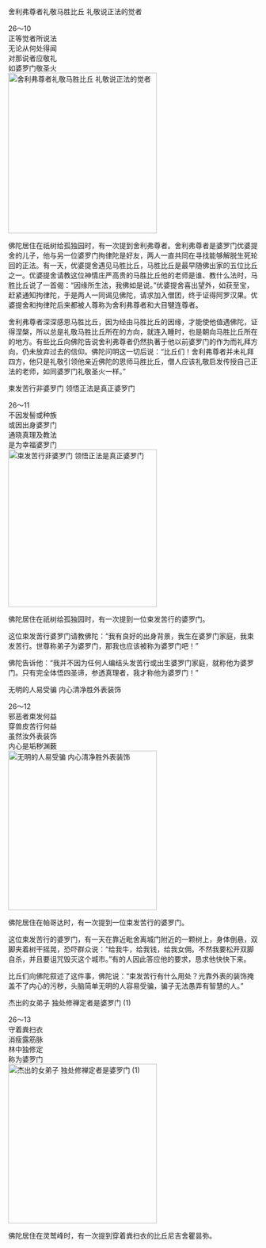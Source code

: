 舍利弗尊者礼敬马胜比丘 礼敬说正法的觉者

<div class="e2">
<div>
26～10 <br>
 正等觉者所说法<br>
 无论从何处得闻<br>
 对那说者应敬礼<br>
 如婆罗门敬圣火
</div>
<img src="images/fjj-97-1.jpg" width="300" height="324" alt="舍利弗尊者礼敬马胜比丘 礼敬说正法的觉者"/>
</div>

佛陀居住在祇树给孤独园时，有一次提到舍利弗尊者。舍利弗尊者是婆罗门优婆提舍的儿子，他与另一位婆罗门拘律陀是好友，两人一直共同在寻找能够解脱生死轮回的正法。有一天，优婆提舍遇见马胜比丘，马胜比丘是最早随佛出家的五位比丘之一。优婆提舍请教这位神情庄严高贵的马胜比丘他的老师是谁、教什么法时，马胜比丘说了一首偈：“因缘所生法，我佛如是说。”优婆提舍喜出望外，如获至宝，赶紧通知拘律陀，于是两人一同谒见佛陀，请求加入僧团，终于证得阿罗汉果。优婆提舍和拘律陀后来都被人尊称为舍利弗尊者和大目犍连尊者。

舍利弗尊者深深感恩马胜比丘，因为经由马胜比丘的因缘，才能使他值遇佛陀，证得涅槃，所以总是礼敬马胜比丘所在的方向，就连入睡时，也是朝向马胜比丘所在的地方。有些比丘向佛陀告说舍利弗尊者仍然执著于他以前婆罗门的作为而礼拜方向，仍未放弃过去的信仰。佛陀问明这一切后说：“比丘们！舍利弗尊者并未礼拜四方，他只是礼敬引领他亲近佛陀的恩师马胜比丘，僧人应该礼敬启发传授自己正法的老师，如同婆罗门礼敬圣火一样。”

束发苦行非婆罗门 领悟正法是真正婆罗门

<div class="e2">
<div>
26～11<br>
 不因发髻或种族<br>
 或因出身婆罗门<br>
 通晓真理及教法<br>
 是为幸福婆罗门
</div>
<img src="images/fjj-97-2.jpg" width="300" height="318" alt="束发苦行非婆罗门 领悟正法是真正婆罗门"/>
</div>

佛陀居住在祇树给孤独园时，有一次提到一位束发苦行的婆罗门。

这位束发苦行婆罗门请教佛陀：“我有良好的出身背景，我生在婆罗门家庭，我束发苦行。世尊称弟子为婆罗门，那我也应该被称为婆罗门吧！”

佛陀告诉他：“我并不因为任何人编结头发苦行或出生婆罗门家庭，就称他为婆罗门。只有完全体悟四圣谛，参透真理者，我才称他为婆罗门！”

无明的人易受骗 内心清净胜外表装饰

<div class="e2">
<div>
26～12<br>
 邪恶者束发何益<br>
 穿兽皮苦行何益<br>
 虽然汝外表装饰<br>
 内心是垢秽渊薮
</div>
<img src="images/fjj-97-3.jpg" width="300" height="322" alt="无明的人易受骗 内心清净胜外表装饰"/>
</div>

佛陀居住在帕哥达时，有一次提到一位束发苦行的婆罗门。

这位束发苦行的婆罗门，有一天在靠近毗舍离城门附近的一颗树上，身体倒悬，双脚夹着树干摇晃，恐吓群众说：“给我牛，给我钱，给我女佣。不然我要松开双脚自杀，并且要诅咒毁灭这个城市。”有的人因此答应他的要求，恳求他快快下来。

比丘们向佛陀叙述了这件事，佛陀说：“束发苦行有什么用处？光靠外表的装饰掩盖不了内心的污秽，头脑简单无明的人容易受骗，骗子无法愚弄有智慧的人。”

杰出的女弟子 独处修禅定者是婆罗门 (1)

<div class="e2">
<div>
26～13<br>
 守着粪扫衣<br>
 消瘦露筋脉<br>
 林中独修定<br>
 称为婆罗门
</div>
<img src="images/fjj-97-4.jpg" width="300" height="322" alt="杰出的女弟子 独处修禅定者是婆罗门 (1)"/>
</div>

佛陀居住在灵鹫峰时，有一次提到穿着粪扫衣的比丘尼吉舍瞿昙弥。
